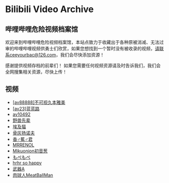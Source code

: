 # Bilibili Video Archive

## 哔哩哔哩危险视频档案馆


 欢迎来到哔哩哔哩危险视频档案馆，本站点致力于收藏出于各种原被消减、无法过审的哔哩哔哩视频供勇士们欣赏，如果您想找到一个暂时没有被收录的视频，请联系ceeyourbac@126.com，我们会尽快添加资源！

感谢提供视频存档的前辈们！ 如果您需要任何视频资源请及时告诉我们，我们会全网搜集相关资源，尽快上传！ 

## 视频

- [[av88888]不可视久本雅美](videos/Invisible.mp4)
- [[av23]蓝蓝路](videos/av23.mp4)
- [av10492](videos/av10492.md)
- [野兽先辈](videos/114514.mp4)
- [埃及猫](videos/Ankha.mp4)
- [骨灰扬诺夫](videos/AshesKiller.mp4)
- [香♂蕉♂君](videos/Av10492.mp4)
- [MRRENOL](videos/MARENOL.mp4)
- [Mikuonion初音葱](videos/MIKUONION.mp4)
- [もぺもぺ](videos/Mopemope.mp4)
- [hrhr so happy](videos/Sohappy.mp4)
- [武器A](videos/WeaponA.mp4)
- [肉球人MeatBallMan](videos/meatballman.mp4)